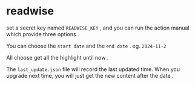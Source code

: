 # readwise

set a secret key named `READWISE_KEY` , and you can run the action manual which provide three options .

You can choose the `start date` and the `end date` . eg. `2024-11-2` 

All choose get all the highlight until now .

The `last_update.json` file will record the last updated time. When you upgrade next time, you will just get the new content after the date .